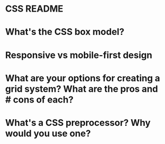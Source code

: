 # CSS README

# What's the CSS box model?

# Responsive vs mobile-first design

# What are your options for creating a grid system? What are the pros and # cons of each?

# What's a CSS preprocessor? Why would you use one?
